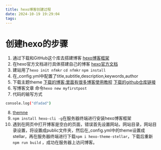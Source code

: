 ```yaml
---
title: hexo博客创建过程
date: 2024-10-19 19:29:04
tags:
---
```

# 创建hexo的步骤

1. 通过下载和GitHub这个库去搭建博客
[hexo博客框架](https://github.com/theme-shoka-x/hexo-theme-shokaX?tab=readme-ov-file)
2. 在hexo官方文档进行具体搭建自己的博客
[hexo官方文档](https://hexo.io/zh-cn/docs/themes)
3. 建站用了`hexo init nfmkr` `cd nfmkr` `npm install`
4. 在_config.yml中配置了title,subtitle,description,keywords,author
5. 下载主题theme
[下载的博客:里面有很多博客使用教程](https://xaoxuu.com/wiki/stellar/#start)
[下载的github仓库链接](https://github.com/xaoxuu/hexo-theme-stellar)
6. 写博客文章
   命令`hexo new myfirstpost`
7. 代码的输写方式
```bash
console.log("dfadad")
```
8. [themne](https://hexo.io/themes/#responsive)
9. `npm install hexo-cli -g`在服务器终端进行安装hexo博客框架
10. 遇到在网页中打开博客是空白的页面，错误首先设置网站，网站目录，网站目录设置，将设置成public文件夹，然后在_config.yml中的theme设置成stellar，再在服务器终端进行下载`npm i hexo-theme-stellar`，下载后重新`npm run build` ，成功在服务器上访问博客。